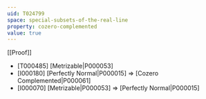 ```yaml
---
uid: T024799
space: special-subsets-of-the-real-line
property: cozero-complemented
value: true
---
```

[[Proof]]

* [T000485] [Metrizable|P000053]
* [I000180] [Perfectly Normal|P000015] => [Cozero Complemented|P000061]
* [I000070] [Metrizable|P000053] => [Perfectly Normal|P000015]

